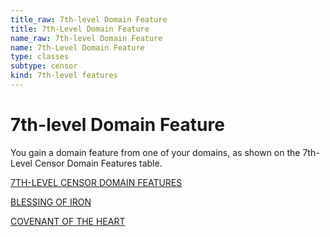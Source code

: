 ```yaml
---
title_raw: 7th-level Domain Feature
title: 7th-Level Domain Feature
name_raw: 7th-level Domain Feature
name: 7th-Level Domain Feature
type: classes
subtype: censor
kind: 7th-level features
---
```


# 7th-level Domain Feature

You gain a domain feature from one of your domains, as shown on the 7th-Level Censor Domain Features table.

[7TH-LEVEL CENSOR DOMAIN FEATURES](./7th-Level%20Censor%20Domain%20Features.md)

[BLESSING OF IRON](./Blessing%20Of%20Iron.md)

[COVENANT OF THE HEART](./Covenant%20Of%20The%20Heart.md)
